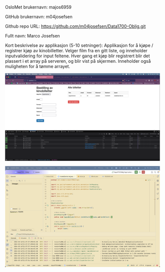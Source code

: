 OsloMet brukernavn: majos6959

GitHub brukernavn: m04josefsen

Github repo URL: https://github.com/m04josefsen/Data1700-Oblig.git

Fullt navn: Marco Josefsen

Kort beskrivelse av applikasjon (5-10 setninger):
    Applikasjon for å kjøpe / registrer kjøp av kinobilletter. 
    Velger film fra en gitt liste, og inneholder inputvalidering for input feltene.
    Hver gang et kjøp blir registrert blir det plassert i et array på serveren, og blir vist på skjermen.
    Inneholder også muligheten for å tømme arrayet.

![Screenshot av nettside med Post og GET](/src/main/resources/static/Screen1.png?raw=true)

![Screenshot av Spring server som kjører](/src/main/resources/static/Screen2.png?raw=true)